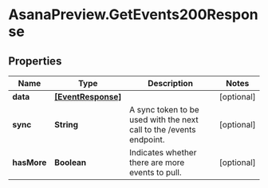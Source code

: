 # AsanaPreview.GetEvents200Response

## Properties

Name | Type | Description | Notes
------------ | ------------- | ------------- | -------------
**data** | [**[EventResponse]**](EventResponse.md) |  | [optional] 
**sync** | **String** | A sync token to be used with the next call to the /events endpoint. | [optional] 
**hasMore** | **Boolean** | Indicates whether there are more events to pull. | [optional] 


